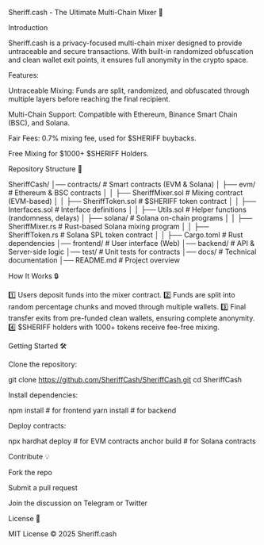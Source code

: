 Sheriff.cash - The Ultimate Multi-Chain Mixer 🤠

Introduction

Sheriff.cash is a privacy-focused multi-chain mixer designed to provide untraceable and secure transactions.
With built-in randomized obfuscation and clean wallet exit points, it ensures full anonymity in the crypto space.

Features:

Untraceable Mixing: Funds are split, randomized, and obfuscated through multiple layers before reaching the final recipient.

Multi-Chain Support: Compatible with Ethereum, Binance Smart Chain (BSC), and Solana.

Fair Fees: 0.7% mixing fee, used for $SHERIFF buybacks.

Free Mixing for $1000+ $SHERIFF Holders.

Repository Structure 📂

SheriffCash/
│── contracts/                     # Smart contracts (EVM & Solana)
│   ├── evm/                        # Ethereum & BSC contracts
│   │   ├── SheriffMixer.sol        # Mixing contract (EVM-based)
│   │   ├── SheriffToken.sol        # $SHERIFF token contract
│   │   ├── Interfaces.sol          # Interface definitions
│   │   ├── Utils.sol               # Helper functions (randomness, delays)
│   ├── solana/                     # Solana on-chain programs
│   │   ├── SheriffMixer.rs         # Rust-based Solana mixing program
│   │   ├── SheriffToken.rs         # Solana SPL token contract
│   │   ├── Cargo.toml               # Rust dependencies
│── frontend/                        # User interface (Web)
│── backend/                         # API & Server-side logic
│── test/                            # Unit tests for contracts
│── docs/                            # Technical documentation
│── README.md                        # Project overview

How It Works 🔒

1️⃣ Users deposit funds into the mixer contract.
2️⃣ Funds are split into random percentage chunks and moved through multiple wallets.
3️⃣ Final transfer exits from pre-funded clean wallets, ensuring complete anonymity.
4️⃣ $SHERIFF holders with 1000+ tokens receive fee-free mixing.

Getting Started 🛠️

Clone the repository:

git clone https://github.com/SheriffCash/SheriffCash.git
cd SheriffCash

Install dependencies:

npm install  # for frontend
yarn install  # for backend

Deploy contracts:

npx hardhat deploy  # for EVM contracts
anchor build  # for Solana contracts

Contribute 💡

Fork the repo

Submit a pull request

Join the discussion on Telegram or Twitter

License 📜

MIT License © 2025 Sheriff.cash


